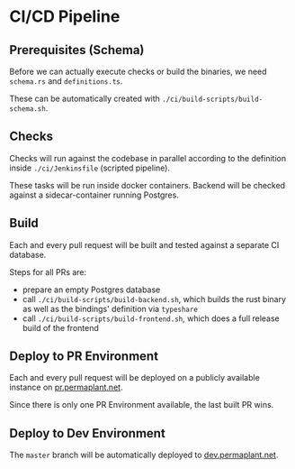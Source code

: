 # CI/CD Pipeline

## Prerequisites (Schema)

Before we can actually execute checks or build the binaries, we need `schema.rs` and `definitions.ts`.

These can be automatically created with `./ci/build-scripts/build-schema.sh`.

## Checks

Checks will run against the codebase in parallel according to the definition inside `./ci/Jenkinsfile` (scripted pipeline).

These tasks will be run inside docker containers. Backend will be checked against a sidecar-container running Postgres.

## Build

Each and every pull request will be built and tested against a separate CI database.

Steps for all PRs are:

* prepare an empty Postgres database
* call `./ci/build-scripts/build-backend.sh`, which builds the rust binary as well as the bindings' definition via `typeshare`
* call `./ci/build-scripts/build-frontend.sh`, which does a full release build of the frontend

## Deploy to PR Environment

Each and every pull request will be deployed on a publicly available instance on [pr.permaplant.net](pr.permaplant.net).

Since there is only one PR Environment available, the last built PR wins.

## Deploy to Dev Environment

The `master` branch will be automatically deployed to [dev.permaplant.net](dev.permaplant.net).

